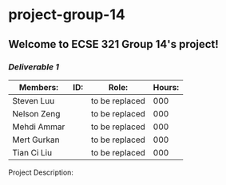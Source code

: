 # project-group-14

## Welcome to ECSE 321 Group 14's project!

### *Deliverable 1*
| Members:    | ID:       | Role:          | Hours: |
|-------------|-----------|----------------|--------|
| Steven Luu  |   | to be replaced | 000    |
| Nelson Zeng |   | to be replaced | 000    |
| Mehdi Ammar |   | to be replaced | 000    |
| Mert Gurkan |   | to be replaced | 000    |
| Tian Ci Liu |   | to be replaced | 000    |

Project Description:
	

